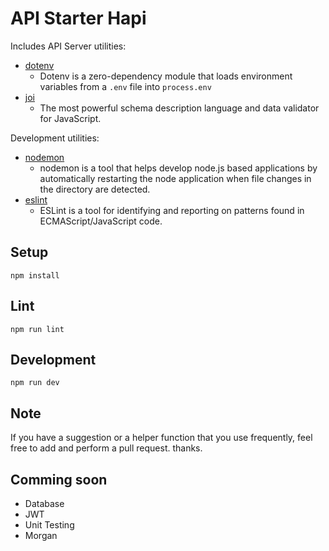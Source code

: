 # API Starter Hapi

Includes API Server utilities:

* [dotenv](https://www.npmjs.com/package/dotenv)
  * Dotenv is a zero-dependency module that loads environment variables from a `.env` file into `process.env`
* [joi](https://www.npmjs.com/package/joi)
  * The most powerful schema description language and data validator for JavaScript.

Development utilities:

* [nodemon](https://www.npmjs.com/package/nodemon)
  * nodemon is a tool that helps develop node.js based applications by automatically restarting the node application when file changes in the directory are detected.
* [eslint](https://www.npmjs.com/package/eslint)
  * ESLint is a tool for identifying and reporting on patterns found in ECMAScript/JavaScript code.

## Setup

```
npm install
```

## Lint

```
npm run lint
```

## Development

```
npm run dev
```

## Note
If you have a suggestion or a helper function that you use frequently, feel free to add and perform a pull request. thanks. 

## Comming soon
  * Database
  * JWT 
  * Unit Testing
  * Morgan
